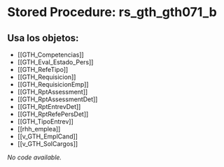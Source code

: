 # Stored Procedure: rs_gth_gth071_b

## Usa los objetos:
- [[GTH_Competencias]]
- [[GTH_Eval_Estado_Pers]]
- [[GTH_RefeTipo]]
- [[GTH_Requisicion]]
- [[GTH_RequisicionEmp]]
- [[GTH_RptAssessment]]
- [[GTH_RptAssessmentDet]]
- [[GTH_RptEntrevDet]]
- [[GTH_RptRefePersDet]]
- [[GTH_TipoEntrev]]
- [[rhh_emplea]]
- [[v_GTH_EmplCand]]
- [[v_GTH_SolCargos]]

*No code available.*
